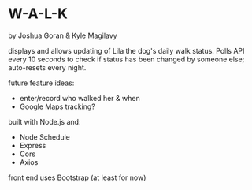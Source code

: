 # W-A-L-K
by Joshua Goran & Kyle Magilavy

displays and allows updating of Lila the dog's daily walk status. Polls API every 10 seconds to check if status has been changed by someone else; auto-resets every night.

future feature ideas: 
* enter/record who walked her & when
* Google Maps tracking?

built with Node.js and:
* Node Schedule
* Express
* Cors
* Axios

front end uses Bootstrap (at least for now)
